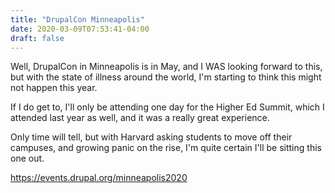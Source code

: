 ```yaml
---
title: "DrupalCon Minneapolis"
date: 2020-03-09T07:53:41-04:00
draft: false
---
```


Well, DrupalCon in Minneapolis is in May, and I WAS looking forward to this, but with
the state of illness around the world, I'm starting to think this might not happen this year.

If I do get to, I'll only be attending one day for the Higher Ed Summit, which I attended
last year as well, and it was a really great experience.

Only time will tell, but with Harvard asking students to move off their campuses, and growing
panic on the rise, I'm quite certain I'll be sitting this one out.

https://events.drupal.org/minneapolis2020
